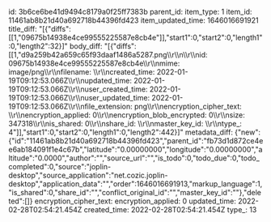id: 3b6ce6be41d9494c8179a0f25ff7383b
parent_id: 
item_type: 1
item_id: 11461ab8b21d40a692718b44396fd423
item_updated_time: 1646016691921
title_diff: "[{\"diffs\":[[1,\"09675b14938e4ce99555225587e8cb4e\"]],\"start1\":0,\"start2\":0,\"length1\":0,\"length2\":32}]"
body_diff: "[{\"diffs\":[[1,\"d9a259b42a659c65f93daaf1486a5287.png\\\r\\\n\\\r\\\nid: 09675b14938e4ce99555225587e8cb4e\\\r\\\nmime: image/png\\\r\\\nfilename: \\\r\\\ncreated_time: 2022-01-19T09:12:53.066Z\\\r\\\nupdated_time: 2022-01-19T09:12:53.066Z\\\r\\\nuser_created_time: 2022-01-19T09:12:53.066Z\\\r\\\nuser_updated_time: 2022-01-19T09:12:53.066Z\\\r\\\nfile_extension: png\\\r\\\nencryption_cipher_text: \\\r\\\nencryption_applied: 0\\\r\\\nencryption_blob_encrypted: 0\\\r\\\nsize: 347318\\\r\\\nis_shared: 0\\\r\\\nshare_id: \\\r\\\nmaster_key_id: \\\r\\\ntype_: 4\"]],\"start1\":0,\"start2\":0,\"length1\":0,\"length2\":442}]"
metadata_diff: {"new":{"id":"11461ab8b21d40a692718b44396fd423","parent_id":"fb73d1d872ce4ee6ab184091f1e4c67b","latitude":"0.00000000","longitude":"0.00000000","altitude":"0.0000","author":"","source_url":"","is_todo":0,"todo_due":0,"todo_completed":0,"source":"joplin-desktop","source_application":"net.cozic.joplin-desktop","application_data":"","order":1646016691913,"markup_language":1,"is_shared":0,"share_id":"","conflict_original_id":"","master_key_id":""},"deleted":[]}
encryption_cipher_text: 
encryption_applied: 0
updated_time: 2022-02-28T02:54:21.454Z
created_time: 2022-02-28T02:54:21.454Z
type_: 13